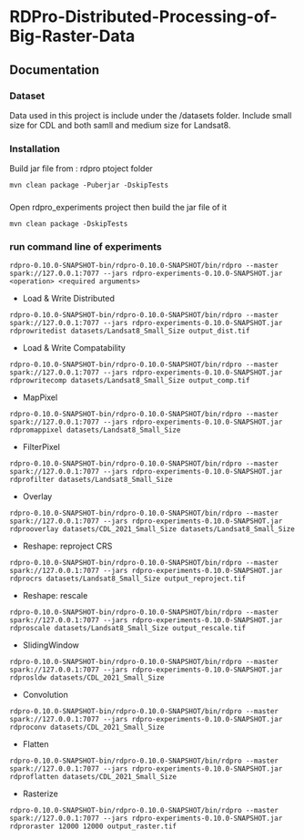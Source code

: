 # RDPro-Distributed-Processing-of-Big-Raster-Data


## Documentation
### Dataset
Data used in this project is include under the /datasets folder.
Include small size for CDL and both samll and medium size for Landsat8.

### Installation
Build jar file from : rdpro ptoject folder
```shell
mvn clean package -Puberjar -DskipTests
```
### 
Open rdpro_experiments project then build the jar file of it
```shell
mvn clean package -DskipTests
```
### run command line of experiments
```shell
rdpro-0.10.0-SNAPSHOT-bin/rdpro-0.10.0-SNAPSHOT/bin/rdpro --master spark://127.0.0.1:7077 --jars rdpro-experiments-0.10.0-SNAPSHOT.jar <operation> <required arguments>
```
- Load & Write Distributed
```shell
rdpro-0.10.0-SNAPSHOT-bin/rdpro-0.10.0-SNAPSHOT/bin/rdpro --master spark://127.0.0.1:7077 --jars rdpro-experiments-0.10.0-SNAPSHOT.jar rdprowritedist datasets/Landsat8_Small_Size output_dist.tif
```

- Load & Write Compatability
```shell
rdpro-0.10.0-SNAPSHOT-bin/rdpro-0.10.0-SNAPSHOT/bin/rdpro --master spark://127.0.0.1:7077 --jars rdpro-experiments-0.10.0-SNAPSHOT.jar rdprowritecomp datasets/Landsat8_Small_Size output_comp.tif
```

- MapPixel
```shell
rdpro-0.10.0-SNAPSHOT-bin/rdpro-0.10.0-SNAPSHOT/bin/rdpro --master spark://127.0.0.1:7077 --jars rdpro-experiments-0.10.0-SNAPSHOT.jar rdpromappixel datasets/Landsat8_Small_Size
```

- FilterPixel
```shell
rdpro-0.10.0-SNAPSHOT-bin/rdpro-0.10.0-SNAPSHOT/bin/rdpro --master spark://127.0.0.1:7077 --jars rdpro-experiments-0.10.0-SNAPSHOT.jar rdprofilter datasets/Landsat8_Small_Size
```

- Overlay
```shell
rdpro-0.10.0-SNAPSHOT-bin/rdpro-0.10.0-SNAPSHOT/bin/rdpro --master spark://127.0.0.1:7077 --jars rdpro-experiments-0.10.0-SNAPSHOT.jar rdprooverlay datasets/CDL_2021_Small_Size datasets/Landsat8_Small_Size
```

- Reshape: reproject CRS
```shell
rdpro-0.10.0-SNAPSHOT-bin/rdpro-0.10.0-SNAPSHOT/bin/rdpro --master spark://127.0.0.1:7077 --jars rdpro-experiments-0.10.0-SNAPSHOT.jar rdprocrs datasets/Landsat8_Small_Size output_reproject.tif
```

- Reshape: rescale
```shell
rdpro-0.10.0-SNAPSHOT-bin/rdpro-0.10.0-SNAPSHOT/bin/rdpro --master spark://127.0.0.1:7077 --jars rdpro-experiments-0.10.0-SNAPSHOT.jar rdproscale datasets/Landsat8_Small_Size output_rescale.tif
```

- SlidingWindow
```shell
rdpro-0.10.0-SNAPSHOT-bin/rdpro-0.10.0-SNAPSHOT/bin/rdpro --master spark://127.0.0.1:7077 --jars rdpro-experiments-0.10.0-SNAPSHOT.jar rdprosldw datasets/CDL_2021_Small_Size
```

- Convolution
```shell
rdpro-0.10.0-SNAPSHOT-bin/rdpro-0.10.0-SNAPSHOT/bin/rdpro --master spark://127.0.0.1:7077 --jars rdpro-experiments-0.10.0-SNAPSHOT.jar rdproconv datasets/CDL_2021_Small_Size
```

- Flatten
```shell
rdpro-0.10.0-SNAPSHOT-bin/rdpro-0.10.0-SNAPSHOT/bin/rdpro --master spark://127.0.0.1:7077 --jars rdpro-experiments-0.10.0-SNAPSHOT.jar rdproflatten datasets/CDL_2021_Small_Size
```

- Rasterize
```shell
rdpro-0.10.0-SNAPSHOT-bin/rdpro-0.10.0-SNAPSHOT/bin/rdpro --master spark://127.0.0.1:7077 --jars rdpro-experiments-0.10.0-SNAPSHOT.jar rdproraster 12000 12000 output_raster.tif
```
